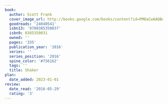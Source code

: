 ```yaml
---
book:
  author: Scott Frank
  cover_image_url: http://books.google.com/books/content?id=PMDaCwAAQBAJ&printsec=frontcover&img=1&zoom=1&edge=curl&source=gbs_api
  goodreads: '24040541'
  isbn13: '9780385350037'
  isbn9: 0385350031
  owned: ''
  pages: '335'
  publication_year: '2016'
  series: ''
  series_position: '2016'
  spine_color: '#756162'
  tags: ''
  title: Shaker
plan:
  date_added: 2023-01-01
review:
  date_read: '2016-05-29'
  rating: '3'
---
```

